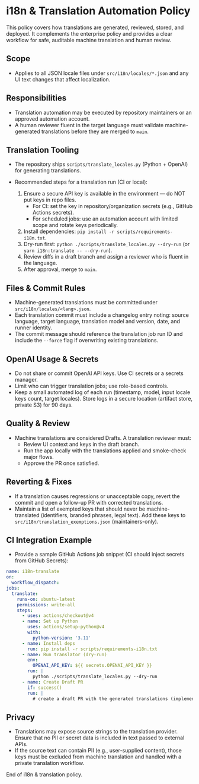# i18n & Translation Automation Policy

This policy covers how translations are generated, reviewed, stored, and deployed. It complements the enterprise policy and provides a clear workflow for safe, auditable machine translation and human review.

## Scope
- Applies to all JSON locale files under `src/i18n/locales/*.json` and any UI text changes that affect localization.

## Responsibilities
- Translation automation may be executed by repository maintainers or an approved automation account.
- A human reviewer fluent in the target language must validate machine-generated translations before they are merged to `main`.

## Translation Tooling
- The repository ships `scripts/translate_locales.py` (Python + OpenAI) for generating translations.
- Recommended steps for a translation run (CI or local):

  1. Ensure a secure API key is available in the environment — do NOT put keys in repo files.
     - For CI: set the key in repository/organization secrets (e.g., GitHub Actions secrets).
     - For scheduled jobs: use an automation account with limited scope and rotate keys periodically.
  2. Install dependencies: `pip install -r scripts/requirements-i18n.txt`.
  3. Dry-run first: `python ./scripts/translate_locales.py --dry-run` (or `yarn i18n:translate -- --dry-run`).
  4. Review diffs in a draft branch and assign a reviewer who is fluent in the language.
  5. After approval, merge to `main`.

## Files & Commit Rules
- Machine-generated translations must be committed under `src/i18n/locales/<lang>.json`.
- Each translation commit must include a changelog entry noting: source language, target language, translation model and version, date, and runner identity.
- The commit message should reference the translation job run ID and include the `--force` flag if overwriting existing translations.

## OpenAI Usage & Secrets
- Do not share or commit OpenAI API keys. Use CI secrets or a secrets manager.
- Limit who can trigger translation jobs; use role-based controls.
- Keep a small automated log of each run (timestamp, model, input locale keys count, target locales). Store logs in a secure location (artifact store, private S3) for 90 days.

## Quality & Review
- Machine translations are considered Drafts. A translation reviewer must:
  - Review UI context and keys in the draft branch.
  - Run the app locally with the translations applied and smoke-check major flows.
  - Approve the PR once satisfied.

## Reverting & Fixes
- If a translation causes regressions or unacceptable copy, revert the commit and open a follow-up PR with corrected translations.
- Maintain a list of exempted keys that should never be machine-translated (identifiers, branded phrases, legal text). Add these keys to `src/i18n/translation_exemptions.json` (maintainers-only).

## CI Integration Example
- Provide a sample GitHub Actions job snippet (CI should inject secrets from GitHub Secrets):

```yaml
name: i18n-translate
on:
  workflow_dispatch:
jobs:
  translate:
    runs-on: ubuntu-latest
    permissions: write-all
    steps:
      - uses: actions/checkout@v4
      - name: Set up Python
        uses: actions/setup-python@v4
        with:
          python-version: '3.11'
      - name: Install deps
        run: pip install -r scripts/requirements-i18n.txt
      - name: Run translator (dry-run)
        env:
          OPENAI_API_KEY: ${{ secrets.OPENAI_API_KEY }}
        run: |
          python ./scripts/translate_locales.py --dry-run
      - name: Create Draft PR
        if: success()
        run: |
          # create a draft PR with the generated translations (implementation detail)
```

## Privacy
- Translations may expose source strings to the translation provider. Ensure that no PII or secret data is included in text passed to external APIs.
- If the source text can contain PII (e.g., user-supplied content), those keys must be excluded from machine translation and handled with a private translation workflow.

End of i18n & translation policy.
